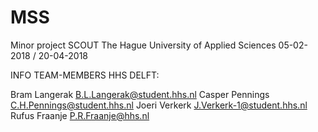 # MSS
Minor project SCOUT
The Hague University of Applied Sciences
05-02-2018 / 20-04-2018

INFO TEAM-MEMBERS HHS DELFT:

Bram Langerak B.L.Langerak@student.hhs.nl 
Casper Pennings C.H.Pennings@student.hhs.nl 
Joeri Verkerk J.Verkerk-1@student.hhs.nl 
Rufus Fraanje P.R.Fraanje@hhs.nl
